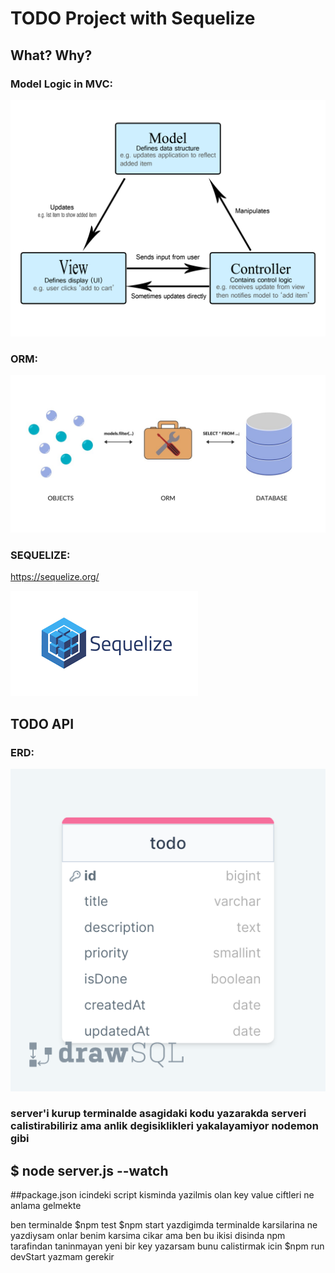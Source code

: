 # TODO Project with Sequelize

## What? Why?

### Model Logic in MVC:

![](./intro-mvc.png)

### ORM:

![](./intro-orm.jpeg)

### SEQUELIZE:

https://sequelize.org/

![](./intro-sequelize.png)

## TODO API

### ERD:

![ERD](./erdTodoAPI.png)

### server'i kurup terminalde asagidaki kodu yazarakda serveri calistirabiliriz ama anlik degisiklikleri yakalayamiyor nodemon gibi

## $ node server.js --watch

##package.json icindeki script kisminda yazilmis olan key value ciftleri ne anlama gelmekte

ben
terminalde
$npm test
$npm start
yazdigimda terminalde karsilarina ne yazdiysam onlar benim karsima cikar
ama ben bu ikisi disinda npm tarafindan taninmayan yeni bir key yazarsam bunu calistirmak icin
$npm run devStart
yazmam gerekir

